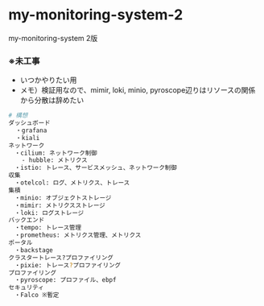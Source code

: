 # my-monitoring-system-2
my-monitoring-system 2版
### ※未工事

- いつかやりたい用
- メモ）検証用なので、mimir, loki, minio, pyroscope辺りはリソースの関係から分散は辞めたい

```bash
# 構想
ダッシュボード
  ・grafana
  ・kiali
ネットワーク
　・cilium: ネットワーク制御
  　- hubble: メトリクス
　・istio: トレース、サービスメッシュ、ネットワーク制御
収集
　・otelcol: ログ、メトリクス、トレース
集積
　・minio: オブジェクトストレージ
　・mimir: メトリクスストレージ
　・loki: ログストレージ
バックエンド
　・tempo: トレース管理
　・prometheus: メトリクス管理、メトリクス
ポータル
　・backstage
クラスタートレース?プロファイリング
　・pixie: トレース?プロファイリング
プロファイリング
　・pyroscope: プロファイル、ebpf
セキュリティ
　・Falco ※暫定
```
